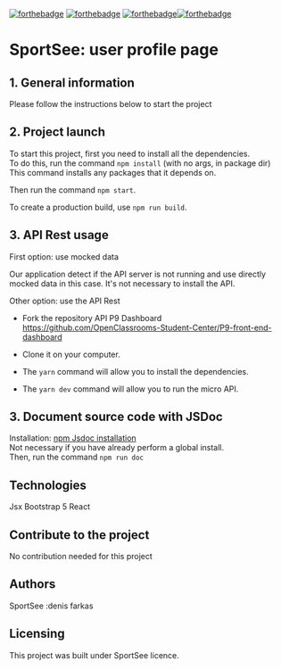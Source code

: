 [![forthebadge](https://forthebadge.com/images/badges/cc-0.svg)](https://forthebadge.com) [![forthebadge](https://forthebadge.com/images/badges/made-with-javascript.svg)](https://forthebadge.com) [![forthebadge](https://forthebadge.com/images/badges/uses-css.svg)](https://forthebadge.com)[![forthebadge](https://forthebadge.com/images/badges/uses-git.svg)](https://forthebadge.com)

# SportSee: user profile page

## 1. General information

Please follow the instructions below to start the project

## 2. Project launch

To start this project, first you need to install all the dependencies.  
To do this, run the command `npm install` (with no args, in package dir)  
This command installs any packages that it depends on.

Then run the command `npm start`.

To create a production build, use `npm run build`.

## 3. API Rest usage

First option: use mocked data

Our application detect if the API server is not running and use directly mocked data in this case. It's not necessary to install the API.

Other option: use the API Rest

- Fork the repository API P9 Dashboard
  https://github.com/OpenClassrooms-Student-Center/P9-front-end-dashboard

- Clone it on your computer.

- The `yarn` command will allow you to install the dependencies.

- The `yarn dev` command will allow you to run the micro API.

## 3. Document source code with JSDoc

Installation: [npm Jsdoc installation](https://www.npmjs.com/package/jsdoc)  
Not necessary if you have already perform a global install.  
Then, run the command `npm run doc`

## Technologies

Jsx
Bootstrap 5
React

## Contribute to the project

No contribution needed for this project

## Authors

SportSee :denis farkas

## Licensing

This project was built under SportSee licence.
